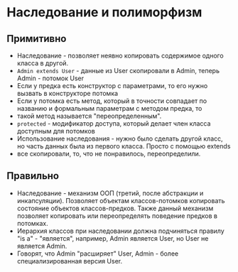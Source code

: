 # Наследование и полиморфизм

## Примитивно 

* Наследование -  позволяет неявно копировать содержимое одного класса в другой.
* `Admin extends User` - данные из User скопировали в Admin, теперь Admin - потомок User
* Если у предка есть конструктор с параметрами, то его нужно вызвать в конструкторе потомка
* Если у потомка есть метод, который в точности совпадает по названию и формальным параметрам с методом предка, то 
* такой метод называется "переопределенным".
* `protected` - модификатор доступа, который делает член класса доступным для потомков
* Использование наследования - нужно было сделать другой класс, но часть данных была из первого класса. Просто с помощью extends
* все скопировали, то, что не понравилось, переопределили.

## Правильно 

* Наследование - механизм ООП (третий, после абстракции и инкапсуляции). Позволяет объектам классов-потомков
копировать состояние объектов классов-предков. Также данный механизм позволяет копировать или переопределять поведение
предков в потомках.
* Иерархия классов при наследовании должна подчиняться правилу "is a" - "является", например, Admin является User, 
но User не является Admin.
* Говорят, что Admin "расширяет" User, Admin - более специализированная версия User.